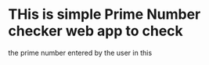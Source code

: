 # THis is simple Prime Number checker web app to check 
the prime number entered by the user in this 